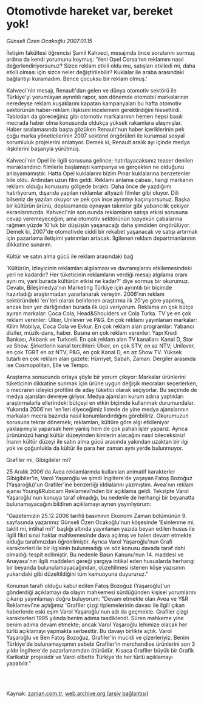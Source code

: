 # Otomotivde hareket var, bereket yok!

*Günseli Özen Ocakoğlu 2007.01.15*

<td class="columnist-detail">
<p>İletişim fakültesi öğrencisi Şamil Kahveci, mesajında önce sorularını sormuş ardına da kendi yorumunu koymuş: 'Yeni Opel Corsa'nın reklamını nasıl değerlendiriyorsunuz? Sizce reklam etkili oldu mu, satışları etkiledi mi, daha etkili olması için sizce neler değiştirilebilir? Kuklalar ile araba arasındaki bağlantıyı kuramadım. Bence çocuksu bir reklam olmuş.'</p>
<p>
<div id="haberMetinDiv">
<p>Kahveci'nin mesajı, Renault'dan gelen ve dünya otomotiv sektörü ile Türkiye'yi yorumlayan ayrıntılı rapor, son dönemde otomobil markalarının neredeyse reklam kuşaklarını kapatan kampanyaları bu hafta otomotiv sektörünün haber-reklam ilişkisini incelemem gerektirdiğini hissettirdi. Tablodan da göreceğiniz gibi otomotiv markalarının hemen hepsi basılı mecrada haber olma konusunda oldukça yüksek rakamlara ulaşmışlar. Haber sıralamasında başta gözüken Renault'nun haber içeriklerinin pek çoğu marka yöneticilerinin 2007 sektörel öngörüleri ile kurumsal sosyal sorumluluk projelerini anlatıyor. Demek ki, Renault aralık ayı içinde medya ilişkilerini başarıyla yürütmüş.
<p> Kahveci'nin Opel ile ilgili sorusuna gelince; hatırlayacaksınız teaser denilen meraklandırıcı filmlerle başlamıştı kampanya ve gerçekten ne olduğunu anlayamamıştık. Hatta Opel kuklalarını bizim Pınar kuklalarına benzetenler bile oldu. Ardından uzun film geldi. Reklamı anlama çabası, hangi markanın reklamı olduğu konusunu gölgede bıraktı. Daha önce de yazdığımı hatırlıyorum, dışarıda yapılan reklamlar altyazılı filmler gibi oluyor. Dili bilseniz de yazıları okuyor ve pek çok ince ayrıntıyı kaçırıyorsunuz. Başka bir kültürün ürünü, deplasmanda oynayan takımlar gibi yabancılık çekiyor ekranlarımızda. Kahveci'nin sorusunda reklamların satışa etkisi sorusuna cevap veremeyeceğim; ama otomotiv sektörünün topyekûn çabalarına rağmen yüzde 10'luk bir düşüşün yaşanacağı daha şimdiden öngörülüyor. Demek ki, 2007'de otomotivde ciddi bir rekabet yaşanacak ve satışı artırmak için pazarlama iletişimi yatırımları artacak. İlgilenen reklam departmanlarının dikkatine sunarım.
<p>
<p>Kültür ve satın alma gücü ile reklam arasındaki bağ
<p>'Kültürün, izleyicinin reklamları algılaması ve davranışlarını etkilemesindeki yeri ne kadardır? Her tüketicinin reklamların verdiği mesajı algılama oranı aynı mı, yani burada kültürün etkisi ne kadar?' diye sormuş bir okurumuz. Cevabı, Bileşimedya'nın Marketing Türkiye için ayrıntılı bir biçimde hazırladığı araştırmadan yararlanarak vereyim. 2006'nın reklam sektöründeki 'en'leri olarak belirlenen araştırma ilk 20'ye göre yapılmış, ancak ben yer darlığından burada ilk üçü veriyorum. Reklama en çok bütçe ayıran markalar: Coca Cola, Head&amp;Shoulders ve Cola Turka. TV'ye en çok reklam verenler: Ülker, Unilever ve P&amp;G. En çok reklamı yayınlanan markalar: Kilim Mobilya, Coca Cola ve Evkur. En çok reklam alan programlar: Yabancı diziler, müzik-dans, haber. Basına en çok reklam verenler: Yapı Kredi Bankası, Akbank ve Turkcell. En çok reklam alan TV kanalları: Kanal D, Star ve Show. Şirketlerin kanal tercihleri: Ülker, en çok STV, en az NTV; Unilever, en çok TGRT en az NTV; P&amp;G, en çok Kanal D, en az Show TV. Yüksek tutarlı en çok reklam alan gazete: Hürriyet, Sabah, Zaman. Dergiler arasında ise Cosmopolitan, Elle ve Tempo. 
<p> Araştırma sonucunda ortaya şöyle bir yorum çıkıyor: Markalar ürünlerini tüketicinin dikkatine sunmak için ürüne uygun değişik mecraları seçerlerken, o mecranın izleyici profilini de aday tüketici olarak seçiyorlar. Bu seçimde de medya ajansları devreye giriyor. Medya ajansları kurum adına yaptıkları araştırmalarla ellerindeki bütçeyi en etkin biçimde kullanmak durumundalar. Yukarıda 2006'nın 'en'leri diyeceğimiz listede de yine medya ajanslarının markaları mecra bazında nasıl konumlandırdığını görebiliriz. Okurumuzun sorusuna tekrar dönersek; reklamları, kültüre göre algı etkileniyor yaklaşımıyla yaparsak hem yanlış hem de çok pahalı işler yaparız. Ayrıca ürününüzü hangi kültür düzeyinden kimlerin alacağını nasıl bileceksiniz! İnanın kültür düzeyi ile satın alma gücü arasında yakından uzaktan bir ilgi yok ve çoğunlukla da kültür ile para her zaman aynı yerde bulunmuyor.
<p>Grafiler mi, Gibigibiler mi?
<p>25 Aralık 2006'da Avea reklamlarında kullanılan animatif karakterler Gibigibiler'in, Varol Yaşaroğlu ve şimdi İngiltere'de yaşayan Fatoş Bozoğuz (Yaşaroğlu)'un Grafiler'ine benzerliği iddialarını yazmıştım. Avea'nın reklam ajansı Young&amp;Rubicam Reklamevi'nden bir açıklama geldi. Tekzipte Varol Yaşaroğlu'nun konuya taraf olmadığı, bu nedenle de herhangi bir beyanatta bulunamayacağını bildiren açıklamayı aynen yayınlıyorum: 
<p> "Gazetemizin 25.12.2006 tarihli basımının Ekonomi Zaman bölümünün 9. sayfasında yazarımız Günseli Özen Ocakoğlu'nun köşesinde 'Esinlenme mi, taklit mi, intihal mi?' başlığı altında yayınlanan yazıda beyan edilen husus ile ilgili fikri sınai haklar mahkemesinde dava açılmış ve halen devam etmekte olduğu tarafımızdan öğrenilmiştir. Ayrıca Varol Yaşaroğlu'nun Grafi karakterleri ile bir ilgisinin bulunmadığı ve söz konusu davada taraf dahi olmadığı tespit edilmiştir. Bu nedenle Basın Kanunu'nun 14. maddesi ve Anayasa'nın ilgili maddeleri gereği yargıya intikal eden hususlarda herhangi bir beyanda bulunulamayacağından, düzeltilmesi istenen köşe yazısının yukarıdaki gibi düzeltildiğini tüm kamuoyuna duyururuz."
<p> Konunun tarafı olduğu kabul edilen Fatoş Bozoğuz (Yaşaroğlu)'un gönderdiği açıklamayı da olayın mahkemesi sürdüğünden kişisel yorumlarını çıkarıp yayınlamayı doğru buluyorum: "Devam etmekte olan Avea ve Y&amp;R Reklamevi'ne açtığımız 'Grafiler çizgi tiplemelerinin davası ile ilgili çıkan haberlerde eski eşim Varol Yaşaroğlu'nun adı da geçmekte. Grafiler çizgi karakterleri 1995 yılında benim adıma tasdiklendi. Süren mahkeme yine benim adıma devam etmekte; ancak Varol Yaşaroğlu lehimize olacak her türlü açıklamayı yapmakta serbesttir. Bu davayı birlikte açtık. Varol Yaşaroğlu ve Ben Fatoş Bozoğuz, Grafiler'in mucidi ve çizerleriyiz. Benim Türkiye'de bulunamayışımın sebebi Grafiler'in merchandise ürünlerini son 3 yıldır İngiltere'de pazarlamamdan ötürüdür. Kısaca Grafiler büyük bir Grafik Karikatür projesidir ve Varol elbette Türkiye'de her türlü açıklamayı yapabilir."</p></p></p></p></p></p></p></p></p></p></div>
</p>


<p><br>
		 </br></p></td>

Kaynak: [zaman.com.tr](http://zaman.com.tr/yazar.do?yazino=487810), [web.archive.org (arşiv bağlantısı)](http://web.archive.org/web/20111128103256/http://www.zaman.com.tr:80/yazar.do?yazino=487810)

